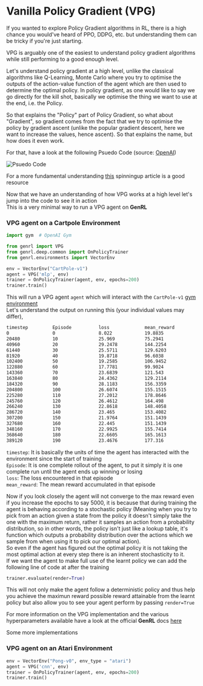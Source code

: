 # Vanilla Policy Gradient (VPG)

If you wanted to explore Policy Gradient algorithms in RL, there is a high chance you would've heard of PPO, DDPG, etc. but understanding them can be tricky if you're just starting.

VPG is arguably one of the easiest to understand policy gradient algorithms while still performing to a good enough level.

Let's understand policy gradient at a high level, unlike the classical algorithms like Q-Learning, Monte Carlo where you try to optimise the outputs of the action-value function of the agent which are then used to determine the optimal policy. In policy gradient, as one would like to say we go directly for the kill shot, basically we optimise the thing we want to use at the end, i.e. the Policy.

So that explains the "Policy" part of Policy Gradient, so what about "Gradient", so gradient comes from the fact that we try to optimise the policy by gradient ascent (unlike the popular gradient descent, here we want to increase the values, hence ascent). So that explains the name, but how does it even work.

For that, have a look at the following Psuedo Code (source: [OpenAI](https://spinningup.openai.com))

![Psuedo Code](https://spinningup.openai.com/en/latest/_images/math/262538f3077a7be8ce89066abbab523575132996.svg)

For a more fundamental understanding [this](https://spinningup.openai.com/en/latest/spinningup/rl_intro3.html) spinningup article is a good resource

Now that we have an understanding of how VPG works at a high level let's jump into the code to see it in action\
This is a very minimal way to run a VPG agent on **GenRL**

### VPG agent on a Cartpole Environment

```python
import gym  # OpenAI Gym

from genrl import VPG
from genrl.deep.common import OnPolicyTrainer
from genrl.environments import VectorEnv

env = VectorEnv("CartPole-v1")
agent = VPG('mlp', env)
trainer = OnPolicyTrainer(agent, env, epochs=200)
trainer.train()
```

This will run a VPG agent `agent` which will interact with the `CartPole-v1` [gym environment](https://gym.openai.com/) \
Let's understand the output on running this (your individual values may differ),

```sh
timestep         Episode          loss             mean_reward
0                0                8.022            19.8835
20480            10               25.969           75.2941
40960            20               29.2478          144.2254
61440            30               25.5711          129.6203
81920            40               19.8718          96.6038
102400           50               19.2585          106.9452
122880           60               17.7781          99.9024
143360           70               23.6839          121.543
163840           80               24.4362          129.2114
184320           90               28.1183          156.3359
204800           100              26.6074          155.1515
225280           110              27.2012          178.8646
245760           120              26.4612          164.498
266240           130              22.8618          148.4058
286720           140              23.465           153.4082
307200           150              21.9764          151.1439
327680           160              22.445           151.1439
348160           170              22.9925          155.7414
368640           180              22.6605          165.1613
389120           190              23.4676          177.316
```

`timestep`: It is basically the units of time the agent has interacted with the environment since the start of training\
`Episode`: It is one complete rollout of the agent, to put it simply it is one complete run until the agent ends up winning or losing\
`loss`: The loss encountered in that episode\
`mean_reward`: The mean reward accumulated in that episode

Now if you look closely the agent will not converge to the max reward even if you increase the epochs to say 5000, it is because that during training the agent is behaving according to a stochastic policy (Meaning when you try to pick from an action given a state from the policy it doesn't simply take the one with the maximum return, rather it samples an action from a probability distribution, so in other words, the policy isn't just like a lookup table, it's function which outputs a probability distribution over the actions which we sample from when using it to pick our optimal action).\
So even if the agent has figured out the optimal policy it is not taking the most optimal action at every step there is an inherent stochasticity to it.\
If we want the agent to make full use of the learnt policy we can add the following line of code at after the training

```python
trainer.evaluate(render=True)
```

This will not only make the agent follow a deterministic policy and thus help you achieve the maximun reward possible reward attainable from the learnt policy but also allow you to see your agent perform by passing `render=True`

For more information on the VPG implementation and the various hyperparameters available have a look at the official **GenRL** docs [here](https://genrl.readthedocs.io/en/latest/api/algorithms/genrl.deep.agents.vpg.html)

Some more implementations

### VPG agent on an Atari Environment

```python
env = VectorEnv("Pong-v0", env_type = "atari")
agent = VPG('cnn', env)
trainer = OnPolicyTrainer(agent, env, epochs=200)
trainer.train()
```
